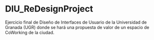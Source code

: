 # DIU_ReDesignProject
Ejercicio final de Diseño de Interfaces de Usuario de la Universidad de Granada (UGR) donde se hará una propuesta de valor de un espacio de CoWorking de la ciudad.
